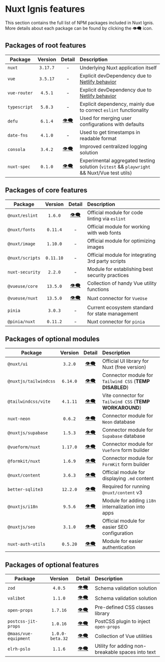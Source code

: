 # Nuxt Ignis features

This section contains the full list of NPM packages included in Nuxt Ignis. More details about each package can be found by clicking the 👁️‍🗨️ icon.

## Packages of root features

| Package | Version | Detail | Description |
| --- | :---: | :---: | :-- |
| `nuxt` | `3.17.7` | - | Underlying Nuxt application itself |
| `vue` | `3.5.17` | - | Explicit devDependency due to [Netlify behavior](https://github.com/nuxt/nuxt/discussions/30187) |
| `vue-router` | `4.5.1` | - | Explicit devDependency due to [Netlify behavior](https://github.com/nuxt/nuxt/discussions/30187) |
| `typescript` | `5.8.3` | - | Explicit dependency, mainly due to correct `eslint` functionality |
| `defu` | `6.1.4` | [👁️‍🗨️](/2-1-configuration.html#defu-merge) | Used for merging user configurations with defaults |
| `date-fns` | `4.1.0` | - | Used to get timestamps in readable format |
| `consola` | `3.4.2` | [👁️‍🗨️](/3-8-features-devex.html#logging) | Improved centralized logging solution |
| `nuxt-spec` | `0.1.0` | [👁️‍🗨️](/5-1-contributing.html#testing) | Experimental aggregated testing solution (`vitest` && `playwright` && Nuxt/Vue test utils) |

## Packages of core features

| Package | Version | Detail | Description |
| --- | :---: | :---: | :-- |
| `@nuxt/eslint` | `1.6.0` | [👁️‍🗨️](/3-8-features-devex.html#eslint) | Official module for code linting via `eslint` |
| `@nuxt/fonts` | `0.11.4` | - | Official module for working with web fonts |
| `@nuxt/image` | `1.10.0` | - | Official module for optimizing images |
| `@nuxt/scripts` | `0.11.10` | - | Official module for integrating 3rd party scripts |
| `nuxt-security` | `2.2.0` | - | Module for establishing best security practices |
| `@vueuse/core` | `13.5.0` | [👁️‍🗨️](/3-7-features-utils.html#vueuse) | Collection of handy Vue utility functions |
| `@vueuse/nuxt` | `13.5.0` | [👁️‍🗨️](/3-7-features-utils.html#vueuse) | Nuxt connector for `VueUse` |
| `pinia` | `3.0.3` | - | Current ecosystem standard for state management |
| `@pinia/nuxt` | `0.11.2` | - | Nuxt connector for `pinia` |

## Packages of optional modules

| Package | Version | Detail | Description |
| --- | :---: | :---: | :-- |
| `@nuxt/ui` | `3.2.0` | [👁️‍🗨️](/3-2-features-ui.html#nuxt-ui) | Official UI library for Nuxt (free version) |
| `@nuxtjs/tailwindcss` | `6.14.0` | [👁️‍🗨️](/3-2-features-ui.html#tailwind-css) | Connector module for `Tailwind CSS` (**TEMP DISABLED**) |
| `@tailwindcss/vite` | `4.1.11` | [👁️‍🗨️](/3-2-features-ui.html#tailwind-css) | Vite connector for `Tailwind CSS` (**TEMP WORKAROUND**) |
| `nuxt-neon` | `0.6.2` | [👁️‍🗨️](/3-3-features-db.html#neon) | Connector module for `Neon` database |
| `@nuxtjs/supabase` | `1.5.3` | [👁️‍🗨️](/3-3-features-db.html#supabase) | Connector module for `Supabase` database |
| `@vueform/nuxt` | `1.17.0` | [👁️‍🗨️](/3-4-features-forms.html#vueform) | Connector module for `Vueform` form builder |
| `@formkit/nuxt` | `1.6.9` | [👁️‍🗨️](/3-4-features-forms.html#formkit) | Connector module for `FormKit` form builder |
| `@nuxt/content` | `3.6.3` | [👁️‍🗨️](/3-6-features-content.html#nuxt-content) | Official module for displaying `.md` content |
| `better-sqlite3` | `12.2.0` | [👁️‍🗨️](/3-6-features-content.html#nuxt-content) | Required for running `@nuxt/content` v3 |
| `@nuxtjs/i18n` | `9.5.6` | [👁️‍🗨️](/3-6-features-content.html#i18n) | Module for adding `i18n` internalization into apps |
| `@nuxtjs/seo` | `3.1.0` | [👁️‍🗨️](/3-7-features-utils.html#nuxt-seo) | Official module for easier SEO configuration |
| `nuxt-auth-utils` | `0.5.20` | [👁️‍🗨️](/3-7-features-utils.html#nuxt-auth-utils) | Module for easier authentication |

## Packages of optional features

| Package | Version | Detail | Description |
| --- | :---: | :---: | :-- |
| `zod` | `4.0.5` | [👁️‍🗨️](/3-5-features-validation.html#zod) | Schema validation solution |
| `valibot` | `1.1.0` | [👁️‍🗨️](/3-5-features-validation.html#valibot) | Schema validation solution |
| `open-props` | `1.7.16` | [👁️‍🗨️](/3-2-features-ui.html#open-props) | Pre-defined CSS classes library |
| `postcss-jit-props` | `1.0.16` | [👁️‍🗨️](/3-2-features-ui.html#open-props) | PostCSS plugin to inject `open-props` |
| `@maas/vue-equipment` | `1.0.0-beta.32` | [👁️‍🗨️](/3-7-features-utils.html#vueequipment) | Collection of Vue utilities |
| `elrh-pslo` | `1.1.6` | [👁️‍🗨️](/3-6-features-content.html#pslo) | Utility for adding non-breakable spaces into text |
